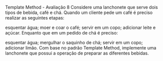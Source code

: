 Template Method - Avaliação 8
Considere uma lanchonete que serve dois tipos de bebida, café e chá.
Quando um cliente pede um café é preciso realizar as seguintes etapas:

esquentar água;
moer e coar o café;
servir em um copo;
adicionar leite e açúcar.
Enquanto que em um pedido de chá é preciso:

esquentar água;
mergulhar o saquinho de chá;
servir em um copo;
adicionar limão.
Com base no padrão Template Method, implemente uma lanchonete que possui a operação de preparar as diferentes bebidas.

